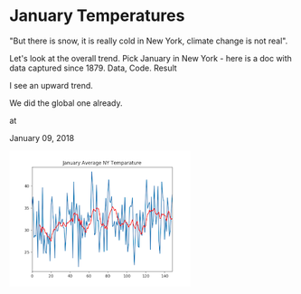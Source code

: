 # January Temperatures

"But there is snow, it is really cold in New York, climate change is not real".

Let's look at the overall trend. Pick January in New York - here is a doc with data captured since 1879. Data, Code. Result



I see an upward trend.

We did the global one already. 







at

January 09, 2018















![](nytemp.png)

